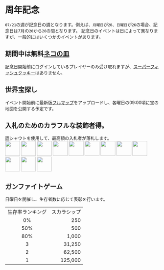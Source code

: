 # 周年記念
`07/21`の週が記念日の週となります。例えば、`月曜日`が`20`、`日曜日`が`26`の場合、記念日は7月の`20`から`26`の間となります。
記念日のイベントは日によって異なりますが、一般的にはいくつかのイベントがあります。

## 期間中は無料[ネコの皿](cat_bowl.md)
記念日開始前にログインしているプレイヤーのみ受け取れますが、[スーパーフィッシュクッキー](../item/super_fish_cracker.md)はありません。

## 世界宝探し
イベント開始前に最新版[フルマップ](full_map.md)をアップロードし、各曜日の09:00頃に宝の地図を公開する予定です。

## 入札のためのカラフルな装飾者得。
[両](../item/coin.md)シャウトを使用して、最高額の入札者が落札します。  
<a href="item/cat_palm.md"><img src="https://i.imgur.com/w2Jcc3C.gif" width="48"/></a>
<a href="item/cat_palm.md"><img src="https://i.imgur.com/mthVuxz.gif" width="48"/></a>
<a href="item/cat_palm.md"><img src="https://i.imgur.com/7tQnuoW.gif" width="48"/></a>
<a href="item/cat_palm.md"><img src="https://i.imgur.com/FW1nORV.gif" width="48"/></a>
<a href="../decor/alien_antenna.md"><img src="https://i.imgur.com/7kP0AMr.gif" width="48"/></a>
<a href="../decor/angel_circle.md"><img src="https://i.imgur.com/ojKGaam.gif" width="48"/></a>
<a href="../decor/cat_ear.md"><img src="https://i.imgur.com/9vi3xsa.gif" width="48"/></a>
<a href="../decor/cat_hat.md"><img src="https://i.imgur.com/DmKyFxS.gif" width="48"/></a>
<a href="../decor/deer_horn.md"><img src="https://i.imgur.com/UUlKFfU.gif" width="48"/></a>
<a href="../decor/demon_corner.md"><img src="https://i.imgur.com/EgOXfxK.gif" width="48"/></a>
<a href="../decor/headband_headset.md"><img src="https://i.imgur.com/VnKSxgG.gif" width="48"/></a>
<a href="../decor/rabbit_ear.md"><img src="https://i.imgur.com/D3eGjbH.gif" width="48"/></a>

## ガンファイトゲーム
日曜日を開催し、生存者数に応じて表彰を行います。

<table>
    <tr><td align="center">生存率ランキング</td><td align="center">スカラシップ</td></tr>
    <tr><td align="center">0%</td><td align="end">250</td></tr>
    <tr><td align="center">50%</td><td align="end">500</td></tr>
    <tr><td align="center">80%</td><td align="end">1,000</td></tr>
    <tr><td align="center">3</td><td align="end">31,250</td></tr>
    <tr><td align="center">2</td><td align="end">62,500</td></tr>
    <tr><td align="center">1</td><td align="end">125,000</td></tr>
</table>